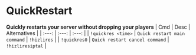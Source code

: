 # QuickRestart
 **Quickly restarts your server without dropping your players**
 | Cmd  | Desc | Alternatives |
 | :---: | :---: | :---: |
 | `!quickres <time>` | `Quick restart main command`  | `!hizlires` |
 | `!quickres0`  | `Quick restart cancel command` | `!hizliresiptal` |